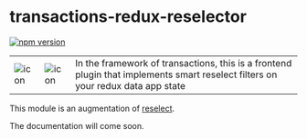 # transactions-redux-reselector
[![npm version](https://badge.fury.io/js/transactions-redux-reselector.svg)](https://badge.fury.io/js/transactions-redux-reselector)

<table>
  <td>
    <img src="https://raw.githubusercontent.com/Ledoux/transactions-redux-reselector/master/icon.png" alt="icon" title="made by @cecilesnips"/>
  </td>
  <td>
    <img src="https://raw.githubusercontent.com/Ledoux/transactions-redux-reselector/master/transactions-redux-reselector.png" alt="icon" title="made by @cecilesnips"/>
  </td>
  <td>
    In the framework of transactions, this is a frontend plugin that implements smart reselect filters on your redux data app state
  </td>
</table>

This module is an augmentation of <a href="https://github.com/reactjs/reselect">reselect</a>.

The documentation will come soon.
